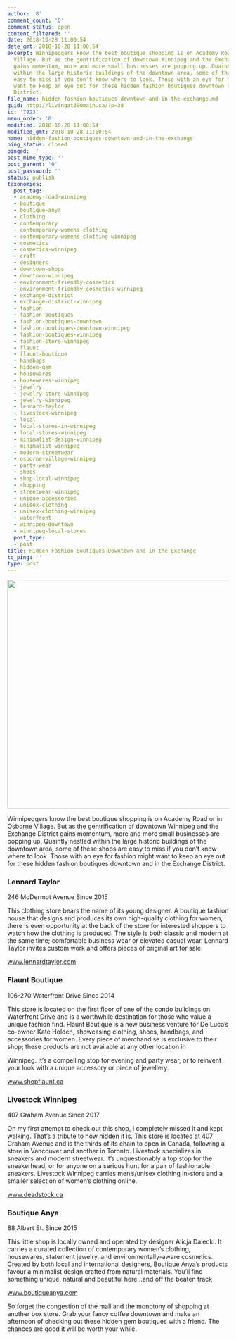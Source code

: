 ```yaml
---
author: '8'
comment_count: '0'
comment_status: open
content_filtered: ''
date: 2018-10-28 11:00:54
date_gmt: 2018-10-28 11:00:54
excerpt: Winnipeggers know the best boutique shopping is on Academy Road or in Osborne
  Village. But as the gentrification of downtown Winnipeg and the Exchange District
  gains momentum, more and more small businesses are popping up. Quaintly nestled
  within the large historic buildings of the downtown area, some of these shops are
  easy to miss if you don’t know where to look. Those with an eye for fashion might
  want to keep an eye out for these hidden fashion boutiques downtown and in the Exchange
  District.
file_name: hidden-fashion-boutiques-downtown-and-in-the-exchange.md
guid: http://livingat300main.ca/?p=38
id: '7923'
menu_order: '0'
modified: 2018-10-28 11:00:54
modified_gmt: 2018-10-28 11:00:54
name: hidden-fashion-boutiques-downtown-and-in-the-exchange
ping_status: closed
pinged: ''
post_mime_type: ''
post_parent: '0'
post_password: ''
status: publish
taxonomies:
  post_tag:
  - academy-road-winnipeg
  - boutique
  - boutique-anya
  - clothing
  - contemporary
  - contemporary-womens-clothing
  - contemporary-womens-clothing-winnipeg
  - cosmetics
  - cosmetics-winnipeg
  - craft
  - designers
  - downtown-shops
  - downtown-winnipeg
  - environment-friendly-cosmetics
  - environment-friendly-cosmetics-winnipeg
  - exchange-district
  - exchange-district-winnipeg
  - fashion
  - fashion-boutiques
  - fashion-boutiques-downtown
  - fashion-boutiques-downtown-winnipeg
  - fashion-boutiques-winnipeg
  - fashion-store-winnipeg
  - flaunt
  - flaunt-boutique
  - handbags
  - hidden-gem
  - housewares
  - housewares-winnipeg
  - jewelry
  - jewelry-store-winnipeg
  - jewelry-winnipeg
  - lennard-taylor
  - livestock-winnipeg
  - local
  - local-stores-in-winnipeg
  - local-stores-winnipeg
  - minimalist-design-winnipeg
  - minimalist-winnipeg
  - modern-streetwear
  - osborne-village-winnipeg
  - party-wear
  - shoes
  - shop-local-winnipeg
  - shopping
  - streetwear-winnipeg
  - unique-accessories
  - unisex-clothing
  - unisex-clothing-winnipeg
  - waterfront
  - winnipeg-downtown
  - winnipeg-local-stores
  post_type:
  - post
title: Hidden Fashion Boutiques—Downtown and in the Exchange
to_ping: ''
type: post
---
```

<img class="alignnone size-full wp-image-71" src="http://livingat300main.ca/wp-content/uploads/2018/10/DSC01179-2.png" alt="" width="780" height="520" />

Winnipeggers know the best boutique shopping is on Academy Road or in Osborne Village. But as the gentrification of downtown Winnipeg and the Exchange District gains momentum, more and more small businesses are popping up. Quaintly nestled within the large historic buildings of the downtown area, some of these shops are easy to miss if you don’t know where to look. Those with an eye for fashion might want to keep an eye out for these hidden fashion boutiques downtown and in the Exchange District.
<h3>Lennard Taylor</h3>
246 McDermot Avenue
Since 2015

This clothing store bears the name of its young designer. A boutique fashion house that designs and produces its own high-quality clothing for women, there is even opportunity at the back of the store for interested shoppers to watch how the clothing is produced. The style is both classic and modern at the same time; comfortable business wear or elevated casual wear. Lennard Taylor invites custom work and offers pieces of original art for sale.

<a href="https://lennardtaylor.com/">www.lennardtaylor.com</a>
<h3>Flaunt Boutique</h3>
106-270 Waterfront Drive
Since 2014

This store is located on the first floor of one of the condo buildings on Waterfront Drive and is a worthwhile destination for those who value a unique fashion find. Flaunt Boutique is a new business venture for De Luca’s co-owner Kate Holden, showcasing clothing, shoes, handbags, and accessories for women. Every piece of merchandise is exclusive to their shop; these products are not available at any other location in

Winnipeg. It’s a compelling stop for evening and party wear, or to reinvent your look with a unique accessory or piece of jewellery.

www.shopflaunt.ca
<h3>Livestock Winnipeg</h3>
407 Graham Avenue
Since 2017

On my first attempt to check out this shop, I completely missed it and kept walking. That’s a tribute to how hidden it is. This store is located at 407 Graham Avenue and is the thirds of its chain to open in Canada, following a store in Vancouver and another in Toronto. Livestock specializes in sneakers and modern streetwear. It’s unquestionably a top stop for the sneakerhead, or for anyone on a serious hunt for a pair of fashionable sneakers. Livestock Winnipeg carries men’s/unisex clothing in-store and a smaller selection of women’s clothing online.

<a href="https://www.deadstock.ca/">www.deadstock.ca</a>
<h3>Boutique Anya</h3>
88 Albert St.
Since 2015

This little shop is locally owned and operated by designer Alicja Dalecki. It carries a curated collection of contemporary women’s clothing, housewares, statement jewelry, and environmentally-aware cosmetics. Created by both local and international designers, Boutique Anya’s products favour a minimalist design crafted from natural materials. You’ll find something unique, natural and beautiful here...and off the beaten track

<a href="http://www.boutiqueanya.com/">www.boutiqueanya.com</a>

So forget the congestion of the mall and the monotony of shopping at another box store. Grab your fancy coffee downtown and make an afternoon of checking out these hidden gem boutiques with a friend. The chances are good it will be worth your while.
